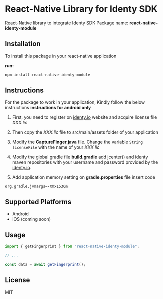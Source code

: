 # React-Native Library for Identy SDK

React-Native library to integrate Identy SDK
Package name: **react-native-identy-module**

## Installation
To install this package in your react-native application

**run:**
```sh
npm install react-native-identy-module
```

## Instructions
For the package to work in your application, Kindly follow the below instructions
__instructions for android only__

1. First, you need to register on [identy.io](https://identy.io/) website and acquire license file *XXX.lic*


2. Then copy the *XXX.lic* file to src/main/assets folder of your application


3. Modify the **CaptureFinger.java** file. Change the variable `String licenseFile` with the name of your *XXX.lic* 



4. Modify the global gradle file **build.gradle** add jcenter() and identy maven repositories with your username and password provided by the [identy.io](https://identy.io/).

5. Add application memory setting on **gradle.properties** file insert code
```
org.gradle.jvmargs=-Xmx1536m
```

## Supported Platforms
- Android
- iOS (coming soon)

## Usage

```js
import { getFingerprint } from "react-native-identy-module";

// ...

const data = await getFingerprint();
```


## License

MIT
